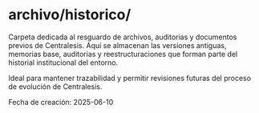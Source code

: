# archivo/historico/

Carpeta dedicada al resguardo de archivos, auditorías y documentos previos de Centralesis.
Aquí se almacenan las versiones antiguas, memorias base, auditorías y reestructuraciones que forman parte del historial institucional del entorno.

Ideal para mantener trazabilidad y permitir revisiones futuras del proceso de evolución de Centralesis.

Fecha de creación: 2025-06-10

